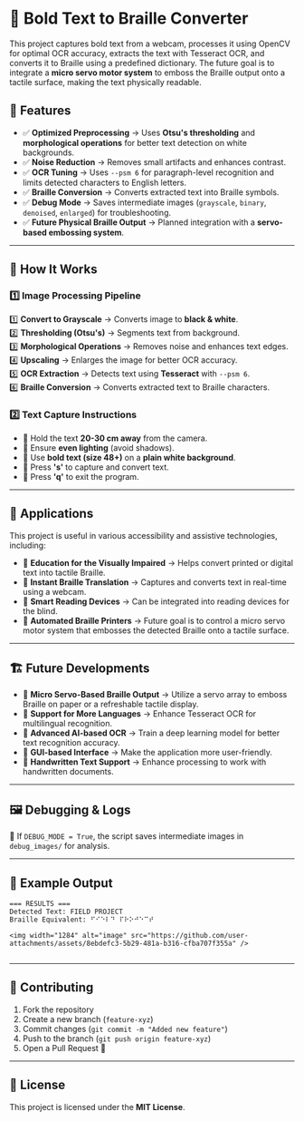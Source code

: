 # 📜 Bold Text to Braille Converter

This project captures bold text from a webcam, processes it using OpenCV for optimal OCR accuracy, extracts the text with Tesseract OCR, and converts it to Braille using a predefined dictionary. The future goal is to integrate a **micro servo motor system** to emboss the Braille output onto a tactile surface, making the text physically readable.

## 🚀 Features
- ✅ **Optimized Preprocessing** → Uses **Otsu's thresholding** and **morphological operations** for better text detection on white backgrounds.
- ✅ **Noise Reduction** → Removes small artifacts and enhances contrast.
- ✅ **OCR Tuning** → Uses `--psm 6` for paragraph-level recognition and limits detected characters to English letters.
- ✅ **Braille Conversion** → Converts extracted text into Braille symbols.
- ✅ **Debug Mode** → Saves intermediate images (`grayscale`, `binary`, `denoised`, `enlarged`) for troubleshooting.
- ✅ **Future Physical Braille Output** → Planned integration with a **servo-based embossing system**.

---

## 📌 How It Works
### **1️⃣ Image Processing Pipeline**
1️⃣ **Convert to Grayscale** → Converts image to **black & white**.  
2️⃣ **Thresholding (Otsu's)** → Segments text from background.  
3️⃣ **Morphological Operations** → Removes noise and enhances text edges.  
4️⃣ **Upscaling** → Enlarges the image for better OCR accuracy.  
5️⃣ **OCR Extraction** → Detects text using **Tesseract** with `--psm 6`.  
6️⃣ **Braille Conversion** → Converts extracted text to Braille characters.  

### **2️⃣ Text Capture Instructions**
- 📌 Hold the text **20-30 cm away** from the camera.  
- 📌 Ensure **even lighting** (avoid shadows).  
- 📌 Use **bold text (size 48+)** on a **plain white background**.  
- 📌 Press **'s'** to capture and convert text.  
- 📌 Press **'q'** to exit the program.  

---

## 📜 Applications
This project is useful in various accessibility and assistive technologies, including:
- 🔹 **Education for the Visually Impaired** → Helps convert printed or digital text into tactile Braille.
- 🔹 **Instant Braille Translation** → Captures and converts text in real-time using a webcam.
- 🔹 **Smart Reading Devices** → Can be integrated into reading devices for the blind.
- 🔹 **Automated Braille Printers** → Future goal is to control a micro servo motor system that embosses the detected Braille onto a tactile surface.

---

## 🏗 Future Developments
- 🔹 **Micro Servo-Based Braille Output** → Utilize a servo array to emboss Braille on paper or a refreshable tactile display.
- 🔹 **Support for More Languages** → Enhance Tesseract OCR for multilingual recognition.
- 🔹 **Advanced AI-based OCR** → Train a deep learning model for better text recognition accuracy.
- 🔹 **GUI-based Interface** → Make the application more user-friendly.
- 🔹 **Handwritten Text Support** → Enhance processing to work with handwritten documents.

---

## 🖼 Debugging & Logs
📂 If `DEBUG_MODE = True`, the script saves intermediate images in `debug_images/` for analysis.

---

## 📜 Example Output
```
=== RESULTS ===
Detected Text: FIELD PROJECT
Braille Equivalent: ⠋⠊⠑⠇⠙ ⠏⠗⠕⠚⠑⠉⠞

<img width="1284" alt="image" src="https://github.com/user-attachments/assets/8ebdefc3-5b29-481a-b316-cfba707f355a" />


```

---

## 🤝 Contributing
1. Fork the repository
2. Create a new branch (`feature-xyz`)
3. Commit changes (`git commit -m "Added new feature"`)
4. Push to the branch (`git push origin feature-xyz`)
5. Open a Pull Request 🚀

---

## 📜 License
This project is licensed under the **MIT License**.

